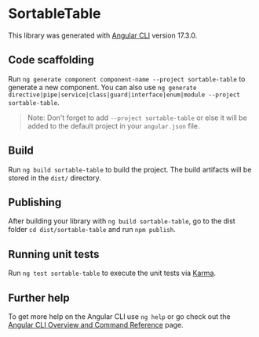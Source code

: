 # SortableTable

This library was generated with [Angular CLI](https://github.com/angular/angular-cli) version 17.3.0.

## Code scaffolding

Run `ng generate component component-name --project sortable-table` to generate a new component. You can also use `ng generate directive|pipe|service|class|guard|interface|enum|module --project sortable-table`.
> Note: Don't forget to add `--project sortable-table` or else it will be added to the default project in your `angular.json` file. 

## Build

Run `ng build sortable-table` to build the project. The build artifacts will be stored in the `dist/` directory.

## Publishing

After building your library with `ng build sortable-table`, go to the dist folder `cd dist/sortable-table` and run `npm publish`.

## Running unit tests

Run `ng test sortable-table` to execute the unit tests via [Karma](https://karma-runner.github.io).

## Further help

To get more help on the Angular CLI use `ng help` or go check out the [Angular CLI Overview and Command Reference](https://angular.io/cli) page.
